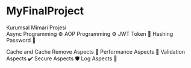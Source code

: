# MyFinalProject
Kurumsal Mimari Projesi
<br>
Async Programming ⚙️
AOP Programming ⚙️
JWT Token 🔐
Hashing Password 🔑

Cache and Cache Remove Aspects 🧰
Performance Aspects 🚀
Validation Aspects ✔️
Secure Aspects 🛡️
Log Aspects 📓
